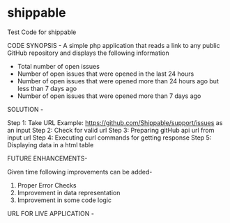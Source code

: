 # shippable
Test Code for shippable

CODE SYNOPSIS -
A simple php application that reads a link to any public GitHub repository and displays the following information

- Total number of open issues
- Number of open issues that were opened in the last 24 hours
- Number of open issues that were opened more than 24 hours ago but less than 7 days ago
- Number of open issues that were opened more than 7 days ago 

SOLUTION -

Step 1: Take URL Example: https://github.com/Shippable/support/issues as an input 
Step 2: Check for valid url 
Step 3: Preparing gitHub api url from input url 
Step 4: Executing curl commands for getting response 
Step 5: Displaying data in a html table

FUTURE ENHANCEMENTS-

Given time following improvements can be added- 
1. Proper Error Checks 
2. Improvement in data representation 
3. Improvement in some code logic

 URL FOR LIVE APPLICATION -
 


